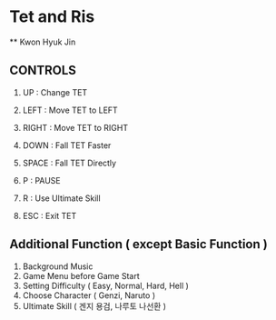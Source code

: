 # Tet and Ris
** Kwon Hyuk Jin









##  CONTROLS

1. UP : Change TET 
2. LEFT : Move TET to LEFT
3. RIGHT : Move TET to RIGHT
4. DOWN : Fall TET Faster

5. SPACE : Fall TET Directly
6. P : PAUSE
7. R : Use Ultimate Skill
8. ESC : Exit TET



##  Additional Function ( except Basic Function )

1. Background Music
2. Game Menu before Game Start
3. Setting Difficulty ( Easy, Normal, Hard, Hell )
4. Choose Character ( Genzi, Naruto )
5. Ultimate Skill ( 겐지 용검, 나루토 나선환 )
